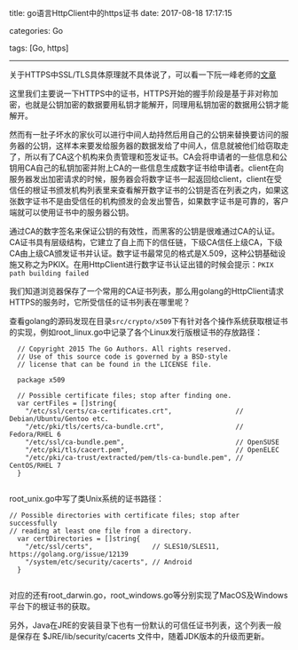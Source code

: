 title: go语言HttpClient中的https证书
date: 2017-08-18 17:17:15

categories: Go

tags: [Go, https]

---

关于HTTPS中SSL/TLS具体原理就不具体说了，可以看一下阮一峰老师的[文章](http://www.ruanyifeng.com/blog/2014/09/illustration-ssl.html)

这里我们主要说一下HTTPS中的证书，HTTPS开始的握手阶段是基于非对称加密，也就是公钥加密的数据要用私钥才能解开，同理用私钥加密的数据用公钥才能解开。

然而有一肚子坏水的家伙可以进行中间人劫持然后用自己的公钥来替换要访问的服务器的公钥，这样本来要发给服务器的数据发给了中间人，信息就被他们给窃取走了，所以有了CA这个机构来负责管理和签发证书。CA会将申请者的一些信息和公钥用CA自己的私钥加密并附上CA的一些信息生成数字证书给申请者。client在向服务器发出加密请求的时候，服务器会将数字证书一起返回给client，client在受信任的根证书颁发机构列表里来查看解开数字证书的公钥是否在列表之内，如果这张数字证书不是由受信任的机构颁发的会发出警告，如果数字证书是可靠的，客户端就可以使用证书中的服务器公钥。

通过CA的数字签名来保证公钥的有效性，而黑客的公钥是很难通过CA的认证。CA证书具有层级结构，它建立了自上而下的信任链，下级CA信任上级CA，下级CA由上级CA颁发证书并认证。数字证书最常见的格式是X.509，这种公钥基础设施又称之为PKIX。在用HttpClient进行数字证书认证出错的时候会提示：`PKIX path building failed`

我们知道浏览器保存了一个常用的CA证书列表，那么用golang的HttpClient请求HTTPS的服务时，它所受信任的证书列表在哪里呢？

查看golang的源码发现在目录`src/crypto/x509`下有针对各个操作系统获取根证书的实现，例如root_linux.go中记录了各个Linux发行版根证书的存放路径：

```golang
  // Copyright 2015 The Go Authors. All rights reserved.
  // Use of this source code is governed by a BSD-style
  // license that can be found in the LICENSE file.
  
  package x509
  
  // Possible certificate files; stop after finding one.
  var certFiles = []string{
  	"/etc/ssl/certs/ca-certificates.crt",                // Debian/Ubuntu/Gentoo etc.
  	"/etc/pki/tls/certs/ca-bundle.crt",                  // Fedora/RHEL 6
  	"/etc/ssl/ca-bundle.pem",                            // OpenSUSE
  	"/etc/pki/tls/cacert.pem",                           // OpenELEC
  	"/etc/pki/ca-trust/extracted/pem/tls-ca-bundle.pem", // CentOS/RHEL 7
  }
  
```

root_unix.go中写了类Unix系统的证书路径：

```golang
// Possible directories with certificate files; stop after successfully
// reading at least one file from a directory.
  var certDirectories = []string{
  	"/etc/ssl/certs",               // SLES10/SLES11, https://golang.org/issue/12139
  	"/system/etc/security/cacerts", // Android
  }
  

```

对应的还有root_darwin.go，root_windows.go等分别实现了MacOS及Windows平台下的根证书的获取。

另外，Java在JRE的安装目录下也有一份默认的可信任证书列表，这个列表一般是保存在 $JRE/lib/security/cacerts 文件中，随着JDK版本的升级而更新。